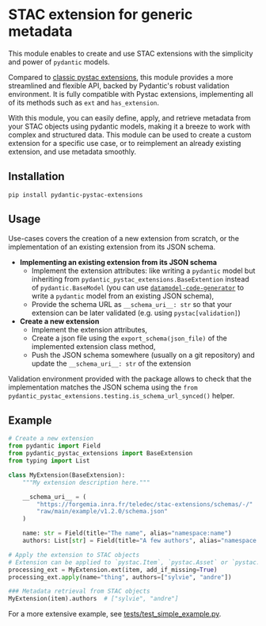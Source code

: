 # STAC extension for generic metadata

This module enables to create and use STAC extensions with the simplicity and power of `pydantic` models.

Compared to [classic pystac extensions](https://pystac.readthedocs.io/en/latest/tutorials/adding-new-and-custom-extensions.html), this module provides a more streamlined and flexible API, backed by Pydantic's robust validation environment. It is fully compatible with Pystac extensions, implementing all of its methods such as `ext` and `has_extension`.

With this module, you can easily define, apply, and retrieve metadata from your STAC objects using pydantic models, making it a breeze to work with complex and structured data.
This module can be used to create a custom extension for a specific use case, or to reimplement an already existing extension, and use metadata smoothly.

## Installation

```
pip install pydantic-pystac-extensions
```

## Usage

Use-cases covers the creation of a new extension from scratch, or the implementation of an existing extension from its JSON schema.

- **Implementing an existing extension from its JSON schema**
    - Implement the extension attributes: like writing a `pydantic` model but inheriting from `pydantic_pystac_extensions.BaseExtention` instead of `pydantic.BaseModel` (you can use [`datamodel-code-generator`](https://docs.pydantic.dev/latest/integrations/datamodel_code_generator/) to write a `pydantic` model from an existing JSON schema),
    - Provide the schema URL as `__schema_uri__: str` so that your extension can be later validated (e.g. using `pystac[validation]`)
- **Create a new extension**
    - Implement the extension attributes,
    - Create a json file using the `export_schema(json_file)` of the implemented extension class method,
    - Push the JSON schema somewhere (usually on a git repository) and update the `__schema_uri__: str` of the extension

Validation environment provided with the package allows to check that the implementation matches the JSON schema using the `from pydantic_pystac_extensions.testing.is_schema_url_synced()` helper.

## Example

```python
# Create a new extension
from pydantic import Field
from pydantic_pystac_extensions import BaseExtension
from typing import List

class MyExtension(BaseExtension):
    """My extension description here."""

    __schema_uri__ = (
        "https://forgemia.inra.fr/teledec/stac-extensions/schemas/-/"
        "raw/main/example/v1.2.0/schema.json"
    )

    name: str = Field(title="The name", alias="namespace:name")
    authors: List[str] = Field(title="A few authors", alias="namespace:authors")

# Apply the extension to STAC objects
# Extension can be applied to `pystac.Item`, `pystac.Asset` or `pystac.Collection`
processing_ext = MyExtension.ext(item, add_if_missing=True)
processing_ext.apply(name="thing", authors=["sylvie", "andre"])

### Metadata retrieval from STAC objects
MyExtension(item).authors  # ["sylvie", "andre"]
```

For a more extensive example, see [tests/test_simple_example.py](tests/test_simple_example.py).
